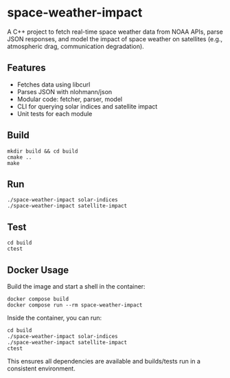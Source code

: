 # space-weather-impact

A C++ project to fetch real-time space weather data from NOAA APIs, parse JSON responses, and model the impact of space weather on satellites (e.g., atmospheric drag, communication degradation).

## Features
- Fetches data using libcurl
- Parses JSON with nlohmann/json
- Modular code: fetcher, parser, model
- CLI for querying solar indices and satellite impact
- Unit tests for each module

## Build

```
mkdir build && cd build
cmake ..
make
```

## Run

```
./space-weather-impact solar-indices
./space-weather-impact satellite-impact
```

## Test

```
cd build
ctest
```

## Docker Usage

Build the image and start a shell in the container:

```
docker compose build
docker compose run --rm space-weather-impact
```

Inside the container, you can run:

```
cd build
./space-weather-impact solar-indices
./space-weather-impact satellite-impact
ctest
```

This ensures all dependencies are available and builds/tests run in a consistent environment.
